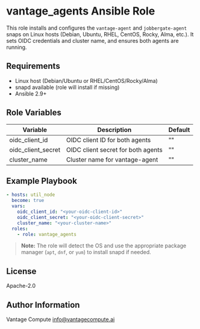 # vantage_agents Ansible Role

This role installs and configures the `vantage-agent` and `jobbergate-agent` snaps on Linux hosts (Debian, Ubuntu, RHEL, CentOS, Rocky, Alma, etc.). It sets OIDC credentials and cluster name, and ensures both agents are running.

## Requirements
- Linux host (Debian/Ubuntu or RHEL/CentOS/Rocky/Alma)
- snapd available (role will install if missing)
- Ansible 2.9+

## Role Variables
| Variable           | Description                                 | Default |
|--------------------|---------------------------------------------|---------|
| oidc_client_id     | OIDC client ID for both agents              | ""      |
| oidc_client_secret | OIDC client secret for both agents          | ""      |
| cluster_name       | Cluster name for vantage-agent              | ""      |

## Example Playbook

```yaml
- hosts: util_node
  become: true
  vars:
    oidc_client_id: "<your-oidc-client-id>"
    oidc_client_secret: "<your-oidc-client-secret>"
    cluster_name: "<your-cluster-name>"
  roles:
    - role: vantage_agents
```

> **Note:** The role will detect the OS and use the appropriate package manager (`apt`, `dnf`, or `yum`) to install snapd if needed.

## License
Apache-2.0

## Author Information
Vantage Compute <info@vantagecompute.ai>
